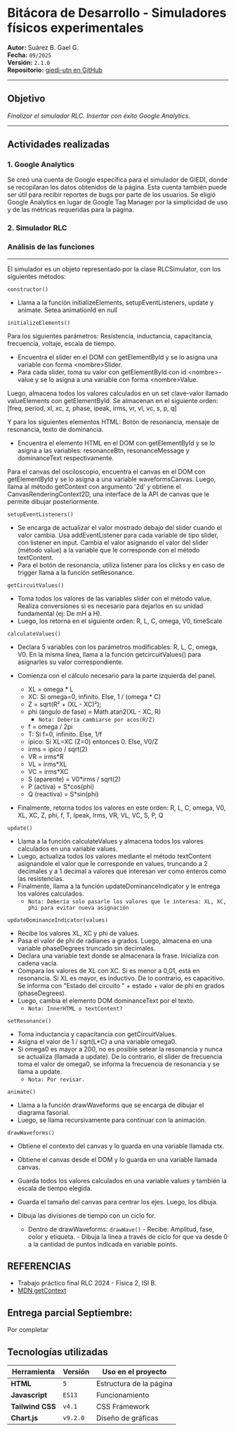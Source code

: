 # Bitácora de Desarrollo - Simuladores físicos experimentales

**Autor:** Suárez B. Gael G.  
**Fecha:** `09/2025`  
**Versión:** `2.1.0`  
**Repositorio:** [giedi-utn en GitHub](https://github.com/GIEDI-UTN/giedi-utn.github.io)

---

## Objetivo

_Finalizar el simulador RLC. Insertar con éxito Google Analytics._

---

## Actividades realizadas

### 1. Google Analytics

Se creó una cuenta de Google específica para el simulador de GIEDI, donde se recopilaran los datos obtenidos de la página. Esta cuenta también puede ser útil para recibir reportes de bugs por parte de los usuarios. Se eligió Google Analytics en lugar de Google Tag Manager por la simplicidad de uso y de las métricas requeridas para la página.

### 2. Simulador RLC

### Análisis de las funciones

---

El simulador es un objeto representado por la clase RLCSimulator, con los siguientes métodos:

`constructor()`

- Llama a la función initializeElements, setupEventListeners, update y animate. Setea animationId en null

`initializeElements()`

Para los siguientes parámetros: Resistencia, inductancia, capacitancia, frecuencia, voltaje, escala de tiempo.

- Encuentra el slider en el DOM con getElementById y se lo asigna una variable con forma \<nombre>Slider.
- Para cada slider, toma su valor con getElementById con id \<nombre>-value y se lo asigna a una variable con forma \<nombre>Value.

Luego, almacena todos los valores calculados en un set clave-valor llamado valueElements con getElementById. Se almacenan en el siguiente orden: [freq, period, xl, xc, z, phase, ipeak, irms, vr, vl, vc, s, p, q]

Y para los siguientes elementos HTML: Botón de resonancia, mensaje de resonancia, texto de dominancia.

- Encuentra el elemento HTML en el DOM con getElementById y se lo asigna a las variables: resonanceBtn, resonanceMessage y dominanceText respectivamente.

Para el canvas del osciloscopio, encuentra el canvas en el DOM con getElementById y se lo asigna a una variable waveformsCanvas.
Luego, llama al método getContext con argumento '2d' y obtiene el CanvasRenderingContext2D, una interface de la API de canvas que le permite dibujar posteriormente.

`setupEventListeners()`

- Se encarga de actualizar el valor mostrado debajo del slider cuando el valor cambia. Usa addEventListener para cada variable de tipo slider, con listener en input. Cambia el valor asignando el valor del slider (método value) a la variable que le corresponde con el método textContent.
- Para el botón de resonancia, utiliza listener para los clicks y en caso de trigger llama a la función setResonance.

`getCircuitValues()`

- Toma todos los valores de las variables slider con el método value. Realiza conversiones si es necesario para dejarlos en su unidad fundamental (ej: De mH a H).
- Luego, los retorna en el siguiente orden: R, L, C, omega, V0, timeScale

`calculateValues()`

- Declara 5 variables con los parámetros modificables: R, L, C, omega, V0. En la misma línea, llama a la función getcircuitValues() para asignarles su valor correspondiente.
- Comienza con el cálculo necesario para la parte izquierda del panel.

  - XL = omega \* L
  - XC: Si omega=0, infinito. Else, 1 / (omega \* C)
  - Z = sqrt(R² + (XL - XC)²);
  - phi (ángulo de fase) = Math.atan2(XL - XC, R)
    - `Nota: Debería cambiarse por acos(R/Z)`
  - f = omega / 2pi
  - T: Si f=0, infinito. Else, 1/f
  - ipico: Si XL=XC (Z=0) entonces 0. Else, V0/Z
  - irms = ipico / sqrt(2)
  - VR = irms\*R
  - VL = irms\*XL
  - VC = irms\*XC
  - S (aparente) = V0\*irms / sqrt(2)
  - P (activa) = S\*cos(phi)
  - Q (reactiva) = S\*sin(phi)

- Finalmente, retorna todos los valores en este orden: R, L, C, omega, V0, XL, XC, Z, phi, f, T, Ipeak, Irms, VR, VL, VC, S, P, Q

`update()`

- Llama a la función calculateValues y almacena todos los valores calculados en una variable values.
- Luego, actualiza todos los valores mediante el método textContent asignandole el valor que le corresponde en values, truncando a 2 decimales y a 1 decimal a valores que interesan ver como enteros como las resistencias.
- Finalmente, llama a la función updateDominanceIndicator y le entrega los valores calculados.
  - `Nota: Debería solo pasarle los valores que le interesa: XL, XC, phi para evitar nueva asignación`

`updateDominanceIndicator(values)`

- Recibe los valores XL, XC y phi de values.
- Pasa el valor de phi de radianes a grados. Luego, almacena en una variable phaseDegrees truncado sin decimales.
- Declara una variable text donde se almacenara la frase. Inicializa con cadena vacía.
- Compara los valores de XL con XC. Si es menor a 0,01, está en resonancia. Si XL es mayor, es inductivo. De lo contrario, es capacitivo. Se informa con "Estado del circuito " + estado + valor de phi en grados (phaseDegrees).
- Luego, cambia el elemento DOM dominanceText por el texto.
  - `Nota: InnerHTML o textContent?`

`setResonance()`

- Toma inductancia y capacitancia con getCircuitValues.
- Asigna el valor de 1 / sqrt(L\*C) a una variable omega0.
- Si omega0 es mayor a 200, no es posible setear la resonancia y nunca se actualiza (llamada a update). De lo contrario, el slider de frecuencia toma el valor de omega0, se informa la frecuencia de resonancia y se llama a update.
  - `Nota: Por revisar.`

`animate()`

- Llama a la función drawWaveforms que se encarga de dibujar el diagrama fasorial.
- Luego, se llama recursivamente para continuar con la animación.

`drawWaveforms()`

- Obtiene el contexto del canvas y lo guarda en una variable llamada ctx.
- Obtiene el canvas desde el DOM y lo guarda en una variable llamada canvas.
- Guarda todos los valores calculados en una variable values y también la escala de tiempo elegida.
- Guarda el tamaño del canvas para centrar los ejes. Luego, los dibuja.
- Dibuja las divisiones de tiempo con un ciclo for.

  - Dentro de drawWaveforms:
    `drawWave()` - Recibe: Amplitud, fase, color y etiqueta. - Dibuja la línea a través de ciclo for que va desde 0 a la cantidad de puntos indicada en variable points.

## REFERENCIAS

- Trabajo práctico final RLC 2024 \- Física 2, ISI B.
- [MDN getContext](https://developer.mozilla.org/en-US/docs/Web/API/HTMLCanvasElement/getContext)

## Entrega parcial Septiembre:

Por completar

## Tecnologías utilizadas

| Herramienta      | Versión  | Uso en el proyecto      |
| ---------------- | -------- | ----------------------- |
| **HTML**         | `5`      | Estructura de la página |
| **Javascript**   | `ES13`   | Funcionamiento          |
| **Tailwind CSS** | `v4.1`   | CSS Framework           |
| **Chart.js**     | `v9.2.0` | Diseño de gráficas      |
